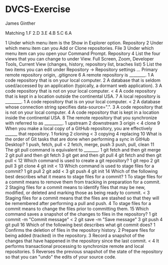 # DVCS-Exercise

James Ginther

Matching
1.F
2.D
3.E
4.B
5.C
6.A

   1 Under which menu item is the Show in Explorer option.    Repository
   2 Under which menu item can you Add or Clone repositories. File
   3 Under which menu item can you open your Command Prompt.  Repository
   4 List the four views that you can change to under View.   Full Screen, Zoom, Developer Tools, Current View (changes, history, repository list, braches list)
   5 List the two items you can edit under Repository → Repository settings ...  Primary remote repository origin, .gitignore
   6 A remote repository is ________.
      1  A code repository that is on your local computer.
      2  A database that is seldom used/accessed by an application (typically, a dormant web application).
      3  A code repository that is not on your local computer. <
      4  A code repository that is kept in a location outside the continental USA.
   7 A local repository is ________.
      1  A code repository that is on your local computer. <
      2  A database whose connection string specifies data-source=".".
      3  A code repository that is not on your local computer.
      4  A code repository that is kept in a location inside the continental USA.
   8 The remote repository that you synchronize with referred to as _________.
      1  upstream
      2  downstream
      3  origin <
      4  clone
    9 When you make a local copy of a GitHub repository, you are effectively ______ that repository.
      1  forking
      2  cloning <
      3  copying
      4  replacing
   10 What is the order of Git tasks that are done when performing a sync in GitHub Desktop?
      1  push, fetch, pull <
      2  fetch, merge, push
      3  push, pull, clean
    11 The git pull command is equivalent to _______.
     1  git fetch and then git merge
     2  git pull and then git fetch
     3  git get and then git pull
     4  git fetch and then git pull <
   12 Which command is used to create a git repository?
      1  git repo
      2  git pull
      3  git clone
      4  git init <
   13 Which command is used to stage files for a commit?
      1  git pull
      2  git add <
      3  git push
      4  git init
   14 Which of the following best describes what it means to stage files for a commit?
       1 To stage files for a commit means to remove them from tracking in preparation for a commit.
       2 Staging files for a commit means to identify files that may be new, modified, or deleted and marking those as being ready to commit. <
       3 Staging files for a commit means that the files are stashed so that they will be remembered after performing a pull and push.
       4 To stage files for a commit means to change the files prior to committing them.
   15 Which command saves a snapshot of the changes to files in the repository?
       1 git commit -m "Commit message" <
       2 git save -m "Save message"
       3 git push
       4 git pull
   16 Which of the following best describes what git commit does?
       1 Confirms the deletion of files in the repository history.
       2 Prepare files for being added (tracked) in the repository.
       3 Record a snapshot of the changes that have happened in the repository since the last commit. <
       4 It performs transactional processing to synchronize remote and local repositories.
       5 Reverses the previous snapshot of the state of the repository so that you can "undo" the edits of your source code.
